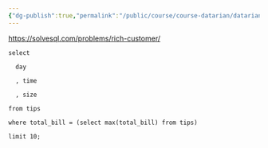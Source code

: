 ```yaml
---
{"dg-publish":true,"permalink":"/public/course/course-datarian/datarian/","created":"2025-08-29T12:14:52.206+09:00","updated":"2025-08-29T16:08:46.375+09:00"}
---
```


https://solvesql.com/problems/rich-customer/

```mysql
select

  day

  , time

  , size

from tips

where total_bill = (select max(total_bill) from tips)

limit 10;
```